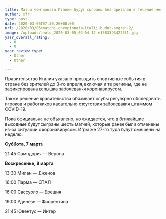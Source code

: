```yaml
---
title: Матчи чемпионата Италии будут сыграны без зрителей в течение месяца
author: xfr
type: post
date: 2020-03-05T07:30:26+00:00
url: /2020/03/05/matchi-chempionata-italii-budut-sygran-2/
image: /uploads/photo_2020-03-05_02-04-12-e1583393422531.jpg
yasr_overall_rating:
  - 0
  - 0
yasr_review_type:
  - Other
  - Other

---
```

Правительство Италии указало проводить спортивные события в стране без зрителей до 3-го апреля, включая и те регионы, где не зафиксирована вспышка заболевания коронавирусом.

Также решение правительства обязывает клубы регулярно обследовать игроков и работников касательно отсутствия заболевания штаммом COVID-19.

Пока официально не объявлено, но ожидается, что в ближайшие выходные будут сыграны шесть матчей, которые ранее были отменены из-за ситуации с коронавирусом. Игры же 27-го тура будут смещены на неделю.

**Суббота, 7 марта**

21:45 Сампдория &#8212; Верона

**Воскресенье, 8 марта**

13:30 Милан &#8212; Дженоа
  
16:00 Парма &#8212; СПАЛ
  
16:00 Сассуоло &#8212; Брешия
  
19:00 Удинезе &#8212; Фиорентина
  
21:45 Ювентус &#8212; Интер